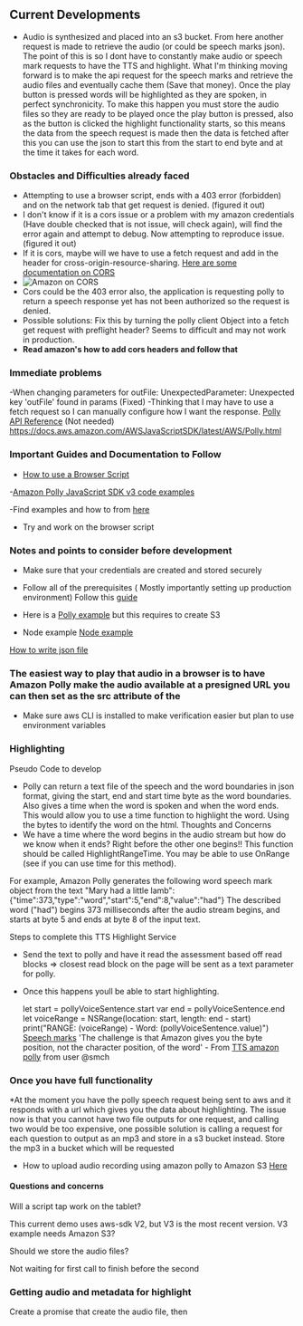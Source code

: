 ## Current Developments 
- Audio is synthesized and placed into an s3 bucket. From here another request is made to retrieve the audio (or could be speech marks json). The point of this is so I dont have to constantly make audio or speech mark requests to have the TTS and highlight. What I'm thinking moving forward is to make the api request for the speech marks and retrieve the audio files and eventually cache them (Save that money). Once the play button is pressed words will be highlighted as they are spoken, in perfect synchronicity. To make this happen you must store the audio files so they are ready to be played once the play button is pressed, also as the button is clicked the highlight functionality starts, so this means the data from the speech request is made then the data is fetched after this you can use the json to start this from the start to end byte and at the time it takes for each word. 

### Obstacles and Difficulties already faced
- Attempting to use a browser script, ends with a 403 error (forbidden) and on the network tab that get request is denied. (figured it out)
- I don't know if it is a cors issue or a problem with my amazon credentials (Have double checked that is not issue, will check again), will find the error again and attempt to debug. Now attempting to reproduce issue. (figured it out)
- If it is cors, maybe will we have to use a fetch request and add in the header for cross-origin-resource-sharing. [Here are some documentation on CORS](https://developer.mozilla.org/en-US/docs/Web/HTTP/CORS)
- ![Amazon on CORS](https://docs.aws.amazon.com/sdk-for-javascript/v3/developer-guide/images/cors-overview.png)
- Cors could be the 403 error also, the application is requesting polly to return a speech response yet has not been authorized so the request is denied. 
- Possible solutions: Fix this by turning the polly client Object into a fetch get request with preflight header? Seems to difficult and may not work in production.
- **Read amazon's how to add cors headers and follow that**        

### Immediate problems
-When changing parameters for outFile: UnexpectedParameter: Unexpected key 'outFile' found in params (Fixed)
-Thinking that I may have to use a fetch request so I can manually configure how I want the response. [Polly API Reference](https://docs.aws.amazon.com/polly/latest/dg/API_SynthesizeSpeech.html) (Not needed)
https://docs.aws.amazon.com/AWSJavaScriptSDK/latest/AWS/Polly.html

### Important Guides and Documentation to Follow
- [How to use a Browser Script](https://docs.aws.amazon.com/sdk-for-javascript/v3/developer-guide/getting-started-browser.html#getting-started-browser-write-sample)


-[Amazon Polly JavaScript SDK v3 code examples](https://github.com/awsdocs/aws-doc-sdk-examples/blob/main/javascriptv3/example_code/polly/README.md)

-Find examples and how to from [here](https://github.com/aws-samples?q=polly&type=&language)
- Try and work on the browser script




### Notes and points to consider before development
- Make sure that your credentials are created and stored securely
- Follow all of the prerequisites ( Mostly importantly setting up production environment) Follow this [guide](https://github.com/awsdocs/aws-doc-sdk-examples/tree/master/javascriptv3/example_code/s3/README.md)  
- Here is a [Polly example](https://docs.aws.amazon.com/sdk-for-javascript/v3/developer-guide/polly-examples.html) but this requires to create S3

- Node example [Node example](https://docs.aws.amazon.com/sdk-for-javascript/v3/developer-guide/setting-credentials-node.html)

[How to write json file](https://stackoverflow.com/questions/64629734/how-can-i-convert-speech-mark-output-to-array-of-json-objects-in-amazon-polly)
 
 ### The easiest way to play that audio in a browser is to have Amazon Polly make the audio available at a presigned URL you can then set as the src attribute of the <audio> element in the webpage.  - from [amazon docs](https://docs.aws.amazon.com/sdk-for-javascript/v3/developer-guide/getting-started-browser.html#getting-started-browser-write-sample)
- Make sure aws CLI is installed to make verification easier but plan to use environment variables



### Highlighting
Pseudo Code to develop
- Polly can return a text file of the speech and the word boundaries in json format, giving the start, end and start time byte as the word boundaries. Also gives a time when the word is spoken and when the word ends. This would allow you to use a time function to highlight the word. Using the bytes to identify the word on the html.
Thoughts and Concerns 
- We have a time where the word begins in the audio stream but how do we know when it ends?
Right before the other one begins!! This function should be called HighlightRangeTime. You may be able to use OnRange (see if you can use time for this method).  

For example, Amazon Polly generates the following word speech mark object from the text "Mary had a little lamb":
{"time":373,"type":"word","start":5,"end":8,"value":"had"}
The described word ("had") begins 373 milliseconds after the audio stream begins, and starts at byte 5 and ends at byte 8 of the input text.

Steps to complete this TTS Highlight Service
- Send the text to polly and have it read the assessment based off read blocks => closest read block on the page will be sent as a text parameter for polly. 
- Once this happens youll be able to start highlighting. 



    let start = pollyVoiceSentence.start
    var end = pollyVoiceSentence.end
    let voiceRange = NSRange(location: start, length: end - start)
    print("RANGE: \(voiceRange) - Word: \(pollyVoiceSentence.value)")   
[Speech marks](https://docs.aws.amazon.com/polly/latest/dg/speechmarkexamples.html)
'The challenge is that Amazon gives you the byte position, not the character position, of the word' - From [TTS amazon polly](https://github.com/smch/tts/blob/master/amazon-polly/index.html) from user @smch

### Once you have full functionality
*At the moment you have the polly speech request being sent to aws and it responds with a url which gives you the data about highlighting. The issue now is that you cannot have two file outputs for one request, and calling two would be too expensive, one possible solution is calling a request for each question to output as an mp3 and store in a s3 bucket instead. Store the mp3 in a bucket which will be requested
- How to upload audio recording using amazon polly to Amazon S3 [Here](https://github.com/awsdocs/aws-doc-sdk-examples/blob/main/javascriptv3/example_code/polly/general-examples/src/polly_synthesize_to_s3.js)

#### Questions and concerns
Will a script tap work on the tablet?

This current demo uses aws-sdk V2, but V3 is the most recent version. V3 example needs Amazon S3?

Should we store the audio files?

Not waiting for first call to finish before the second 

### Getting audio and metadata for highlight
Create a promise that create the audio file, then 